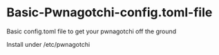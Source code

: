 # Basic-Pwnagotchi-config.toml-file
Basic config.toml file to get your pwnagotchi off the ground

Install under /etc/pwnagotchi
